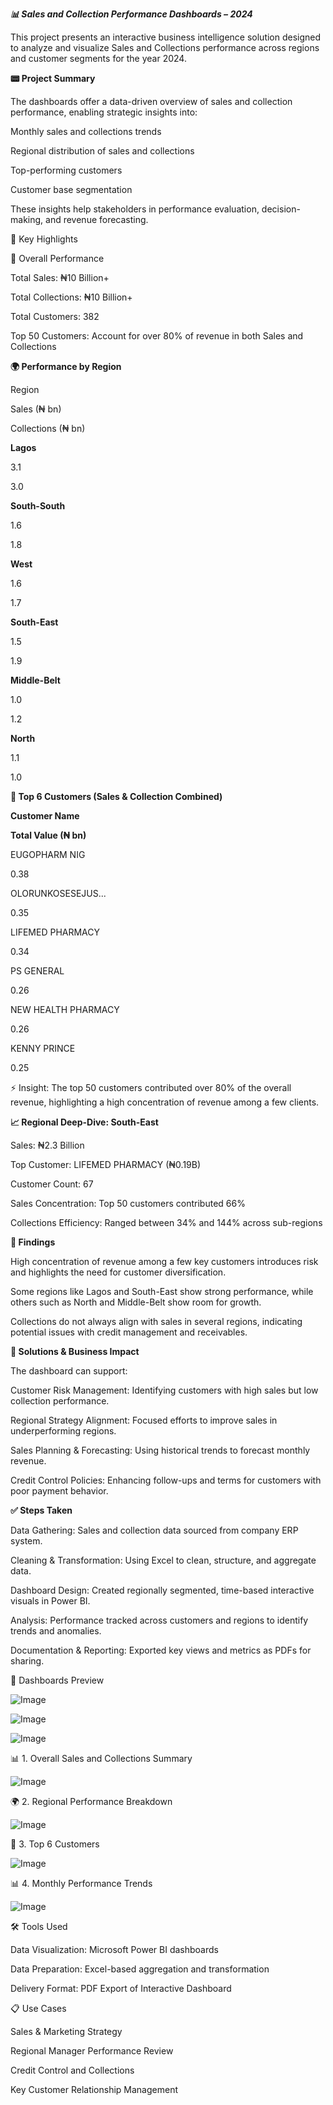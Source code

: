 ***📊 Sales and Collection Performance Dashboards – 2024***

This project presents an interactive business intelligence solution designed to analyze and visualize Sales and Collections performance across regions and customer segments for the year 2024.

**📟 Project Summary**

The dashboards offer a data-driven overview of sales and collection performance, enabling strategic insights into:

Monthly sales and collections trends

Regional distribution of sales and collections

Top-performing customers

Customer base segmentation

These insights help stakeholders in performance evaluation, decision-making, and revenue forecasting.

📌 Key Highlights

🚀 Overall Performance

Total Sales: ₦10 Billion+

Total Collections: ₦10 Billion+

Total Customers: 382

Top 50 Customers: Account for over 80% of revenue in both Sales and Collections

**🌍 Performance by Region**

Region

Sales (₦ bn)

Collections (₦ bn)

**Lagos**

3.1

3.0

**South-South**

1.6

1.8

**West**

1.6

1.7

**South-East**

1.5

1.9

**Middle-Belt**

1.0

1.2

**North**

1.1

1.0

**👥 Top 6 Customers (Sales & Collection Combined)**

**Customer Name**

**Total Value (₦ bn)**

EUGOPHARM NIG

0.38

OLORUNKOSESEJUS...

0.35

LIFEMED PHARMACY

0.34

PS GENERAL

0.26

NEW HEALTH PHARMACY

0.26

KENNY PRINCE

0.25

⚡ Insight: The top 50 customers contributed over 80% of the overall revenue, highlighting a high concentration of revenue among a few clients.

**📈 Regional Deep-Dive: South-East**

Sales: ₦2.3 Billion

Top Customer: LIFEMED PHARMACY (₦0.19B)

Customer Count: 67

Sales Concentration: Top 50 customers contributed 66%

Collections Efficiency: Ranged between 34% and 144% across sub-regions

**🔎 Findings**

High concentration of revenue among a few key customers introduces risk and highlights the need for customer diversification.

Some regions like Lagos and South-East show strong performance, while others such as North and Middle-Belt show room for growth.

Collections do not always align with sales in several regions, indicating potential issues with credit management and receivables.

**🔧 Solutions & Business Impact**

The dashboard can support:

Customer Risk Management: Identifying customers with high sales but low collection performance.

Regional Strategy Alignment: Focused efforts to improve sales in underperforming regions.

Sales Planning & Forecasting: Using historical trends to forecast monthly revenue.

Credit Control Policies: Enhancing follow-ups and terms for customers with poor payment behavior.

**✅ Steps Taken**

Data Gathering: Sales and collection data sourced from company ERP system.

Cleaning & Transformation: Using Excel to clean, structure, and aggregate data.

Dashboard Design: Created regionally segmented, time-based interactive visuals in Power BI.

Analysis: Performance tracked across customers and regions to identify trends and anomalies.

Documentation & Reporting: Exported key views and metrics as PDFs for sharing.

📃 Dashboards Preview 

![Image](https://github.com/user-attachments/assets/2e32b349-847b-4311-89e6-a8f7b5216c6c)

![Image](https://github.com/user-attachments/assets/c0ca22cf-6cad-4aaa-97a8-57af08cd8b9a)



![Image](https://github.com/user-attachments/assets/cdf4d2ed-7b5b-4d10-a2cd-699f72985fee)

📊 1. Overall Sales and Collections Summary

![Image](https://github.com/user-attachments/assets/d94596be-df38-464f-aa1b-cb1e626f1e0d)

🌍 2. Regional Performance Breakdown

![Image](https://github.com/user-attachments/assets/a8021be2-7c8c-4019-8dbe-eed5c4d24b00)

👥 3. Top 6 Customers

![Image](https://github.com/user-attachments/assets/82b236b1-5d56-4810-9de0-31b67d74391f)

📊 4. Monthly Performance Trends

![Image](https://github.com/user-attachments/assets/a17851e5-c3f1-413c-af59-df1c44b41870)

🛠️ Tools Used

Data Visualization: Microsoft Power BI dashboards

Data Preparation: Excel-based aggregation and transformation

Delivery Format: PDF Export of Interactive Dashboard

📋 Use Cases

Sales & Marketing Strategy

Regional Manager Performance Review

Credit Control and Collections

Key Customer Relationship Management
